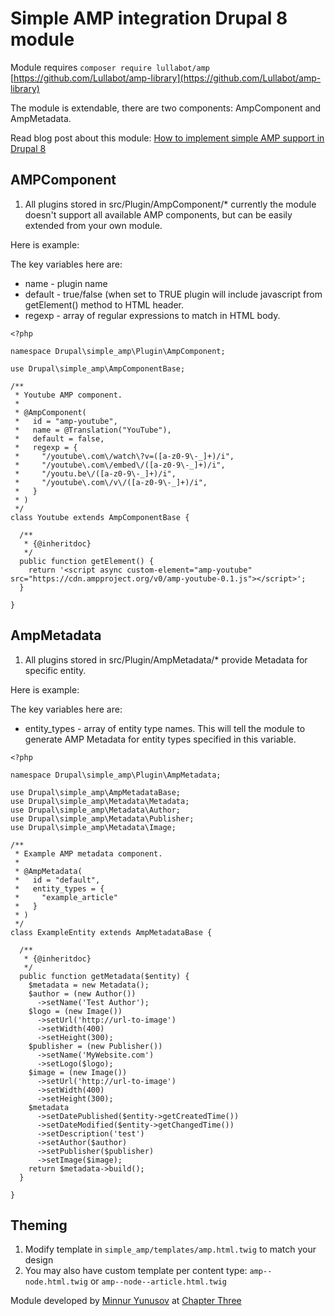 # Simple AMP integration Drupal 8 module

Module requires `composer require lullabot/amp` [https://github.com/Lullabot/amp-library](https://github.com/Lullabot/amp-library)

The module is extendable, there are two components: AmpComponent and AmpMetadata.

Read blog post about this module: [How to implement simple AMP support in Drupal 8](https://www.chapterthree.com/blog/how-implement-simple-amp-support-drupal-8)

## AMPComponent

1. All plugins stored in src/Plugin/AmpComponent/* currently the module doesn't support all available AMP components, but can be easily extended from your own module.

Here is example:

The key variables here are:

- name - plugin name
- default - true/false (when set to TRUE plugin will include javascript from getElement() method to HTML header.
- regexp - array of regular expressions to match in HTML body.

```
<?php

namespace Drupal\simple_amp\Plugin\AmpComponent;

use Drupal\simple_amp\AmpComponentBase;

/**
 * Youtube AMP component.
 *
 * @AmpComponent(
 *   id = "amp-youtube",
 *   name = @Translation("YouTube"),
 *   default = false,
 *   regexp = {
 *     "/youtube\.com\/watch\?v=([a-z0-9\-_]+)/i",
 *     "/youtube\.com\/embed\/([a-z0-9\-_]+)/i",
 *     "/youtu.be\/([a-z0-9\-_]+)/i",
 *     "/youtube\.com\/v\/([a-z0-9\-_]+)/i",
 *   }
 * )
 */
class Youtube extends AmpComponentBase {

  /**
   * {@inheritdoc}
   */
  public function getElement() {
    return '<script async custom-element="amp-youtube" src="https://cdn.ampproject.org/v0/amp-youtube-0.1.js"></script>';
  }

}
```

## AmpMetadata

1. All plugins stored in src/Plugin/AmpMetadata/* provide Metadata for specific entity.

Here is example:

The key variables here are:

- entity_types - array of entity type names. This will tell the module to generate AMP Metadata for entity types specified in this variable.

```
<?php

namespace Drupal\simple_amp\Plugin\AmpMetadata;

use Drupal\simple_amp\AmpMetadataBase;
use Drupal\simple_amp\Metadata\Metadata;
use Drupal\simple_amp\Metadata\Author;
use Drupal\simple_amp\Metadata\Publisher;
use Drupal\simple_amp\Metadata\Image;

/**
 * Example AMP metadata component.
 *
 * @AmpMetadata(
 *   id = "default",
 *   entity_types = {
 *     "example_article"
 *   }
 * )
 */
class ExampleEntity extends AmpMetadataBase {

  /**
   * {@inheritdoc}
   */
  public function getMetadata($entity) {
    $metadata = new Metadata();
    $author = (new Author())
      ->setName('Test Author');
    $logo = (new Image())
      ->setUrl('http://url-to-image')
      ->setWidth(400)
      ->setHeight(300);
    $publisher = (new Publisher())
      ->setName('MyWebsite.com')
      ->setLogo($logo);
    $image = (new Image())
      ->setUrl('http://url-to-image')
      ->setWidth(400)
      ->setHeight(300);
    $metadata
      ->setDatePublished($entity->getCreatedTime())
      ->setDateModified($entity->getChangedTime())
      ->setDescription('test')
      ->setAuthor($author)
      ->setPublisher($publisher)
      ->setImage($image);
    return $metadata->build();
  }

}
```



## Theming

1. Modify template in `simple_amp/templates/amp.html.twig` to match your design 
2. You may also have custom template per content type: `amp--node.html.twig` or `amp--node--article.html.twig`

Module developed by [Minnur Yunusov](https://www.minnur.com) at [Chapter Three](https://www.chapterthree.com)